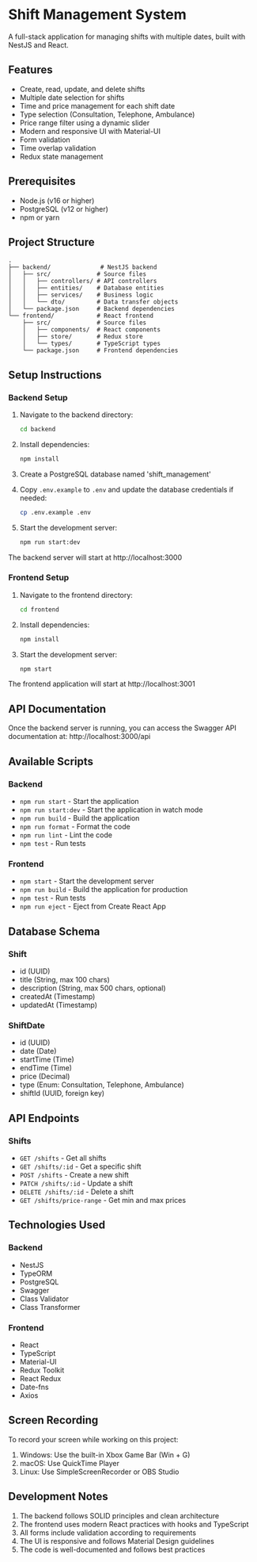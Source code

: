 # Shift Management System

A full-stack application for managing shifts with multiple dates, built with NestJS and React.

## Features

- Create, read, update, and delete shifts
- Multiple date selection for shifts
- Time and price management for each shift date
- Type selection (Consultation, Telephone, Ambulance)
- Price range filter using a dynamic slider
- Modern and responsive UI with Material-UI
- Form validation
- Time overlap validation
- Redux state management

## Prerequisites

- Node.js (v16 or higher)
- PostgreSQL (v12 or higher)
- npm or yarn

## Project Structure

```
.
├── backend/              # NestJS backend
│   ├── src/             # Source files
│   │   ├── controllers/ # API controllers
│   │   ├── entities/    # Database entities
│   │   ├── services/    # Business logic
│   │   └── dto/         # Data transfer objects
│   └── package.json     # Backend dependencies
└── frontend/            # React frontend
    ├── src/             # Source files
    │   ├── components/  # React components
    │   ├── store/       # Redux store
    │   └── types/       # TypeScript types
    └── package.json     # Frontend dependencies
```

## Setup Instructions

### Backend Setup

1. Navigate to the backend directory:
   ```bash
   cd backend
   ```

2. Install dependencies:
   ```bash
   npm install
   ```

3. Create a PostgreSQL database named 'shift_management'

4. Copy `.env.example` to `.env` and update the database credentials if needed:
   ```bash
   cp .env.example .env
   ```

5. Start the development server:
   ```bash
   npm run start:dev
   ```

The backend server will start at http://localhost:3000

### Frontend Setup

1. Navigate to the frontend directory:
   ```bash
   cd frontend
   ```

2. Install dependencies:
   ```bash
   npm install
   ```

3. Start the development server:
   ```bash
   npm start
   ```

The frontend application will start at http://localhost:3001

## API Documentation

Once the backend server is running, you can access the Swagger API documentation at:
http://localhost:3000/api

## Available Scripts

### Backend

- `npm run start` - Start the application
- `npm run start:dev` - Start the application in watch mode
- `npm run build` - Build the application
- `npm run format` - Format the code
- `npm run lint` - Lint the code
- `npm test` - Run tests

### Frontend

- `npm start` - Start the development server
- `npm run build` - Build the application for production
- `npm test` - Run tests
- `npm run eject` - Eject from Create React App

## Database Schema

### Shift
- id (UUID)
- title (String, max 100 chars)
- description (String, max 500 chars, optional)
- createdAt (Timestamp)
- updatedAt (Timestamp)

### ShiftDate
- id (UUID)
- date (Date)
- startTime (Time)
- endTime (Time)
- price (Decimal)
- type (Enum: Consultation, Telephone, Ambulance)
- shiftId (UUID, foreign key)

## API Endpoints

### Shifts

- `GET /shifts` - Get all shifts
- `GET /shifts/:id` - Get a specific shift
- `POST /shifts` - Create a new shift
- `PATCH /shifts/:id` - Update a shift
- `DELETE /shifts/:id` - Delete a shift
- `GET /shifts/price-range` - Get min and max prices

## Technologies Used

### Backend
- NestJS
- TypeORM
- PostgreSQL
- Swagger
- Class Validator
- Class Transformer

### Frontend
- React
- TypeScript
- Material-UI
- Redux Toolkit
- React Redux
- Date-fns
- Axios

## Screen Recording

To record your screen while working on this project:

1. Windows: Use the built-in Xbox Game Bar (Win + G)
2. macOS: Use QuickTime Player
3. Linux: Use SimpleScreenRecorder or OBS Studio

## Development Notes

1. The backend follows SOLID principles and clean architecture
2. The frontend uses modern React practices with hooks and TypeScript
3. All forms include validation according to requirements
4. The UI is responsive and follows Material Design guidelines
5. The code is well-documented and follows best practices 